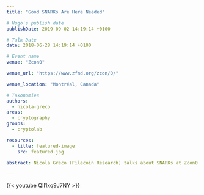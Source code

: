 ```yaml
---
title: "Good SNARKs Are Here Needed"

# Hugo's publish date
publishDate: 2019-09-02 14:19:14 +0100

# Talk Date
date: 2018-06-28 14:19:14 +0100

# Event name
venue: "Zcon0"

venue_url: "https://www.zfnd.org/zcon/0/"

venue_location: "Montréal, Canada"

# Taxonomies
authors:
  - nicola-greco
areas:
  - cryptography
groups:
  - cryptolab

resources:
  - title: featured-image
    src: featured.jpg

abstract: Nicola Greco (Filecoin Research) talks about SNARKs at Zcon0.

---
```


{{< youtube QII1xq9J7NY >}}
